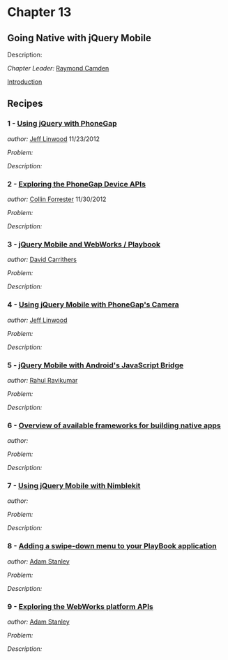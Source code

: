 # Chapter 13

## Going Native with jQuery Mobile

Description: 

*Chapter Leader:* <a href="mailto:raymondcamden@gmail.com">Raymond Camden</a>

<a href="/jquerymobilecookbook/book/blob/master/13-going-native-with-jquery-mobile/introduction.adoc">Introduction</a>

## Recipes

### 1 - <a href="/jquerymobilecookbook/book/blob/master/13-going-native-with-jquery-mobile/recipe-1.adoc">Using jQuery with PhoneGap</a>
*author:* <a href="mailto:jlinwood@gmail.com">Jeff Linwood</a> 11/23/2012

*Problem:* 

*Description:*

### 2 - <a href="/jquerymobilecookbook/book/blob/master/13-going-native-with-jquery-mobile/recipe-2.adoc">Exploring the PhoneGap Device APIs</a>
*author:* <a href="mailto:collin.forrester@gmail.com">Collin Forrester</a> 11/30/2012

*Problem:* 

*Description:*


### 3 - <a href="/jquerymobilecookbook/book/blob/master/13-going-native-with-jquery-mobile/recipe-3.adoc">jQuery Mobile and WebWorks / Playbook</a>
*author:* <a href="mailto:dcarrith@gmail.com">David Carrithers</a>

*Problem:* 

*Description:*


### 4 - <a href="/jquerymobilecookbook/book/blob/master/13-going-native-with-jquery-mobile/recipe-4.adoc">Using jQuery Mobile with PhoneGap's Camera</a>
*author:* <a href="mailto:jlinwood@gmail.com">Jeff Linwood</a>

*Problem:* 

*Description:*


### 5 - <a href="/jquerymobilecookbook/book/blob/master/13-going-native-with-jquery-mobile/recipe-5.adoc">jQuery Mobile with Android's JavaScript Bridge</a>
*author:* <a href="mailto:rahulrav@outlook.com">Rahul Ravikumar</a>

*Problem:* 

*Description:*


### 6 - <a href="/jquerymobilecookbook/book/blob/master/13-going-native-with-jquery-mobile/recipe-6.adoc">Overview of available frameworks for building native apps</a>
*author:* <a href="mailto:"></a>

*Problem:* 

*Description:*


### 7 - <a href="/jquerymobilecookbook/book/blob/master/13-going-native-with-jquery-mobile/recipe-7.adoc">Using jQuery Mobile with Nimblekit</a>
*author:* <a href="mailto:"></a>

*Problem:* 

*Description:*


### 8 - <a href="/jquerymobilecookbook/book/blob/master/13-going-native-with-jquery-mobile/recipe-8.adoc">Adding a swipe-down menu to your PlayBook application</a>
*author:* <a href="mailto:astanley@rim.com">Adam Stanley</a>

*Problem:* 

*Description:*


### 9 - <a href="/jquerymobilecookbook/book/blob/master/13-going-native-with-jquery-mobile/recipe-9.adoc">Exploring the WebWorks platform APIs</a>
*author:* <a href="mailto:astanley@rim.com">Adam Stanley</a>

*Problem:* 

*Description:*

